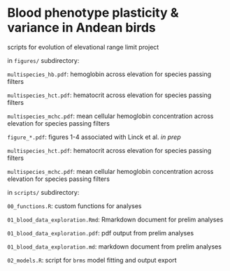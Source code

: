 # Blood phenotype plasticity & variance in Andean birds

scripts for evolution of elevational range limit project   

in `figures/` subdirectory:   

`multispecies_hb.pdf`: hemoglobin across elevation for species passing filters  

`multispecies_hct.pdf`: hematocrit across elevation for species passing filters  

`multispecies_mchc.pdf`: mean cellular hemoglobin concentration across elevation for species passing filters  

`figure_*.pdf`: figures 1-4 associated with Linck et al. *in prep*  

`multispecies_hct.pdf`: hematocrit across elevation for species passing filters  

`multispecies_mchc.pdf`: mean cellular hemoglobin concentration across elevation for species passing filters  

in `scripts/` subdirectory:    

`00_functions.R`: custom functions for analyses  

`01_blood_data_exploration.Rmd`: Rmarkdown document for prelim analyses  

`01_blood_data_exploration.pdf`: pdf output from prelim analyses  

`01_blood_data_exploration.md`: markdown document from prelim analyses  

`02_models.R`: script for `brms` model fitting and output export

